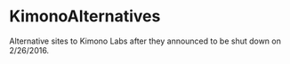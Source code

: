 # KimonoAlternatives
Alternative sites to Kimono Labs after they announced to be shut down on 2/26/2016.
